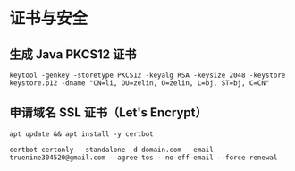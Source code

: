 # 证书与安全

## 生成 Java PKCS12 证书

```shell
keytool -genkey -storetype PKCS12 -keyalg RSA -keysize 2048 -keystore keystore.p12 -dname "CN=li, OU=zelin, O=zelin, L=bj, ST=bj, C=CN"
```

## 申请域名 SSL 证书（Let's Encrypt）

```shell
apt update && apt install -y certbot
```

```shell
certbot certonly --standalone -d domain.com --email truenine304520@gmail.com --agree-tos --no-eff-email --force-renewal
``` 
